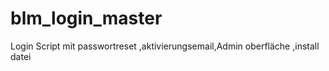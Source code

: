 # blm_login_master
Login Script mit  passwortreset ,aktivierungsemail,Admin oberfläche ,install datei
